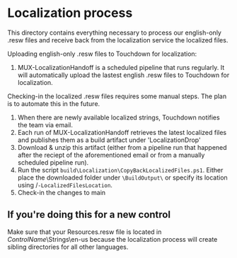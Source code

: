 # Localization process

This directory contains everything necessary to process our english-only .resw files and receive back from the localization
service the localized files.

Uploading english-only .resw files to Touchdown for localization:
1. MUX-LocalizationHandoff is a scheduled pipeline that runs regularly. It will automatically upload the lastest english .resw files to Touchdown for localization.

Checking-in the localized .resw files requires some manual steps. The plan is to automate this in the future.
1. When there are newly available localized strings, Touchdown notifies the team via email.
2. Each run of MUX-LocalizationHandoff retrieves the latest localized files and publishes them as a build artifact under 'LocalizationDrop'
3. Download & unzip this artifact (either from a pipeline run that happened after the reciept of the aforementioned email or from a manually scheduled pipeline run).
4. Run the script `build\Localization\CopyBackLocalizedFiles.ps1`. Either place the downloaded folder under `\BuildOutput\` or specify its location using /`-LocalizedFilesLocation`.
5. Check-in the changes to main

## If you're doing this for a new control
Make sure that your Resources.resw file is located in *ControlName*\Strings\en-us because the localization process will create sibling directories for all other languages.